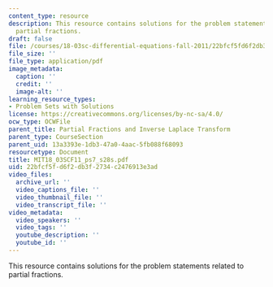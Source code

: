 ```yaml
---
content_type: resource
description: This resource contains solutions for the problem statements related to
  partial fractions.
draft: false
file: /courses/18-03sc-differential-equations-fall-2011/22bfcf5fd6f2db3f2734c2476913e3ad_MIT18_03SCF11_ps7_s28s.pdf
file_size: ''
file_type: application/pdf
image_metadata:
  caption: ''
  credit: ''
  image-alt: ''
learning_resource_types:
- Problem Sets with Solutions
license: https://creativecommons.org/licenses/by-nc-sa/4.0/
ocw_type: OCWFile
parent_title: Partial Fractions and Inverse Laplace Transform
parent_type: CourseSection
parent_uid: 13a3393e-1db3-47a0-4aac-5fb088f68093
resourcetype: Document
title: MIT18_03SCF11_ps7_s28s.pdf
uid: 22bfcf5f-d6f2-db3f-2734-c2476913e3ad
video_files:
  archive_url: ''
  video_captions_file: ''
  video_thumbnail_file: ''
  video_transcript_file: ''
video_metadata:
  video_speakers: ''
  video_tags: ''
  youtube_description: ''
  youtube_id: ''
---
```

This resource contains solutions for the problem statements related to partial fractions.